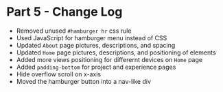 # Part 5 - Change Log
- Removed unused `#hamburger hr` css rule
- Used JavaScript for hamburger menu instead of CSS
- Updated `About` page pictures, descriptions, and spacing
- Updated `Home` page pictures, descriptions, and positioning of elements 
- Added more views positioning for differernt devices on `Home` page
- Added `padding-bottom` for project and experience pages
- Hide overflow scroll on x-axis
- Moved the hamburger button into a nav-like div